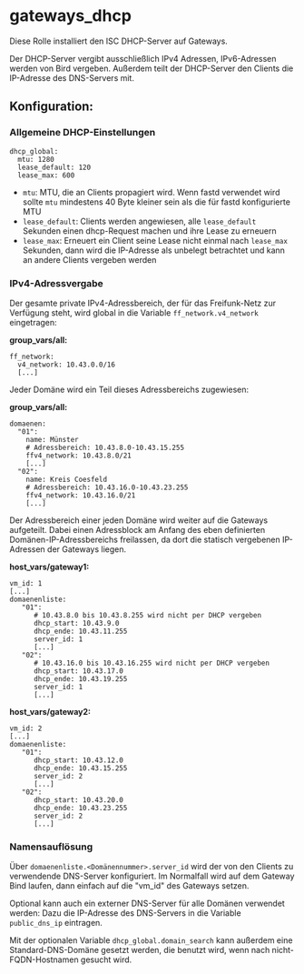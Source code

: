 # gateways_dhcp

Diese Rolle installiert den ISC DHCP-Server auf Gateways.

Der DHCP-Server vergibt ausschließlich IPv4 Adressen, IPv6-Adressen werden von Bird vergeben.
Außerdem teilt der DHCP-Server den Clients die IP-Adresse des DNS-Servers mit.

## Konfiguration:
### Allgemeine DHCP-Einstellungen
```
dhcp_global:
  mtu: 1280
  lease_default: 120
  lease_max: 600
```
* `mtu`: MTU, die an Clients propagiert wird. Wenn fastd verwendet wird sollte `mtu` mindestens 40 Byte kleiner sein als die für fastd konfigurierte MTU
* `lease_default`: Clients werden angewiesen, alle `lease_default` Sekunden einen dhcp-Request machen und ihre Lease zu erneuern
* `lease_max`: Erneuert ein Client seine Lease nicht einmal nach `lease_max` Sekunden, dann wird die IP-Adresse als unbelegt betrachtet und kann an andere Clients vergeben werden

### IPv4-Adressvergabe
Der gesamte private IPv4-Adressbereich, der für das Freifunk-Netz zur Verfügung steht, wird global in die Variable `ff_network.v4_network` eingetragen:

**group_vars/all:**
```
ff_network:
  v4_network: 10.43.0.0/16
  [...]
```

Jeder Domäne wird ein Teil dieses Adressbereichs zugewiesen:

**group_vars/all:**
```
domaenen:
  "01":
    name: Münster
    # Adressbereich: 10.43.8.0-10.43.15.255
    ffv4_network: 10.43.8.0/21
    [...]
  "02":
    name: Kreis Coesfeld
    # Adressbereich: 10.43.16.0-10.43.23.255
    ffv4_network: 10.43.16.0/21
    [...]
```

Der Adressbereich einer jeden Domäne wird weiter auf die Gateways aufgeteilt.
Dabei einen Adressblock am Anfang des eben definierten Domänen-IP-Adressbereichs freilassen, da dort die statisch vergebenen IP-Adressen der Gateways liegen.

**host_vars/gateway1:**
```
vm_id: 1
[...]
domaenenliste:
   "01":
      # 10.43.8.0 bis 10.43.8.255 wird nicht per DHCP vergeben
      dhcp_start: 10.43.9.0
      dhcp_ende: 10.43.11.255
      server_id: 1
      [...]
   "02":
      # 10.43.16.0 bis 10.43.16.255 wird nicht per DHCP vergeben
      dhcp_start: 10.43.17.0
      dhcp_ende: 10.43.19.255
      server_id: 1
      [...]
```

**host_vars/gateway2:**
```
vm_id: 2
[...]
domaenenliste:
   "01":
      dhcp_start: 10.43.12.0
      dhcp_ende: 10.43.15.255
      server_id: 2
      [...]
   "02":
      dhcp_start: 10.43.20.0
      dhcp_ende: 10.43.23.255
      server_id: 2
      [...]
```

### Namensauflösung
Über `domaenenliste.<Domänennummer>.server_id` wird der von den Clients zu verwendende DNS-Server konfiguriert.
Im Normalfall wird auf dem Gateway Bind laufen, dann einfach auf die "vm_id" des Gateways setzen.

Optional kann auch ein externer DNS-Server für alle Domänen verwendet werden:
Dazu die IP-Adresse des DNS-Servers in die Variable `public_dns_ip` eintragen.

Mit der optionalen Variable `dhcp_global.domain_search` kann außerdem eine Standard-DNS-Domäne gesetzt werden, die benutzt wird, wenn nach nicht-FQDN-Hostnamen gesucht wird.
